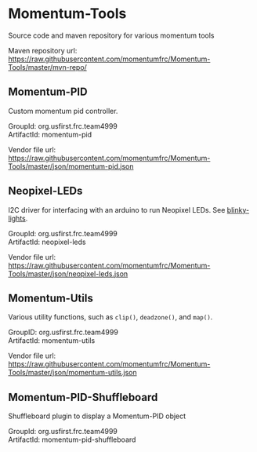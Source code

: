 # Momentum-Tools
Source code and maven repository for various momentum tools

Maven repository url: https://raw.githubusercontent.com/momentumfrc/Momentum-Tools/master/mvn-repo/

## Momentum-PID
Custom momentum pid controller.

GroupId: org.usfirst.frc.team4999 \
ArtifactId: momentum-pid

Vendor file url: https://raw.githubusercontent.com/momentumfrc/Momentum-Tools/master/json/momentum-pid.json

## Neopixel-LEDs
I2C driver for interfacing with an arduino to run Neopixel LEDs. See [blinky-lights](https://github.com/momentumfrc/blinky-lights).

GroupId: org.usfirst.frc.team4999 \
ArtifactId: neopixel-leds

Vendor file url: https://raw.githubusercontent.com/momentumfrc/Momentum-Tools/master/json/neopixel-leds.json

## Momentum-Utils
Various utility functions, such as `clip()`, `deadzone()`, and `map()`.

GroupID: org.usfirst.frc.team4999 \
ArtifactId: momentum-utils

Vendor file url: https://raw.githubusercontent.com/momentumfrc/Momentum-Tools/master/json/momentum-utils.json

## Momentum-PID-Shuffleboard
Shuffleboard plugin to display a Momentum-PID object

GroupId: org.usfirst.frc.team4999 \
ArtifactId: momentum-pid-shuffleboard
